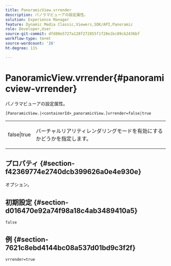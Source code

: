 ```yaml
---
title: PanoramicView.vrrender
description: パノラマビューアの設定属性。
solution: Experience Manager
feature: Dynamic Media Classic,Viewers,SDK/API,Panoramic
role: Developer,User
source-git-commit: dfd80e5727a128f272855f1f28e1bc89cb2436bf
workflow-type: tm+mt
source-wordcount: '26'
ht-degree: 11%

---
```


# PanoramicView.vrrender{#panoramicview-vrrender}

パノラマビューアの設定属性。

`[PanoramicView.|<containerId>_panoramicView.]vrrender=false|true`

<table id="table_pan6483932C2482CA9794DDD7313FD7C"> 
 <tbody> 
  <tr> 
   <td colname="col1"> <p> <span class="codeph"> false|true</span> </p> </td> 
   <td colname="col2"> <p> バーチャルリアリティレンダリングモードを有効にするかどうかを指定します。</p> </td> 
  </tr> 
 </tbody> 
</table>

## プロパティ {#section-f42369774e2740dcb399626a0e4e930e}

オプション。


## 初期設定 {#section-d016470e92a74f98a18c4ab3489410a5}

`false`

## 例 {#section-7621c8ebd4144bc08a537d01bd9c3f2f}

```
vrrender=true
```
